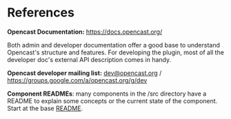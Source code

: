 # References

**Opencast Documentation:** https://docs.opencast.org/

Both admin and developer documentation offer a good base to understand Opencast's structure and features. 
For developing the plugin, most of all the developer doc's external API description comes in handy.

**Opencast developer mailing list:** dev@opencast.org / https://groups.google.com/a/opencast.org/g/dev

**Component READMEs**: many components in the /src directory have a README to explain some concepts or the current state
of the component. Start at the base [README](../src/README.md).
